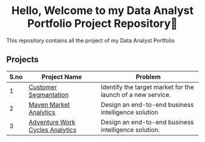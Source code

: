 <h1 align="center">Hello, Welcome to my Data Analyst Portfolio Project Repository👋</h1>
This repository contains all the project of my Data Analyst Portfolio
  
## Projects
| S.no | Project Name | Problem |
| --------------- | --------------- | --------------- |
| 1 | [Customer Segmantation](https://github.com/manishsahu7158/Portfolio/tree/main/Customer%20Segmentation) | Identify the target market for the launch of a new service. |
| 2 | [Maven Market Analytics](https://github.com/manishsahu7158/Portfolio/tree/main/Maven%20Market%20Analytics) | Design an end-to-end business intelligence solution |
| 3 | [Adventure Work Cycles Analytics](https://github.com/manishsahu7158/Portfolio/tree/main/Adventure%20Work%20Cycles%20Analytics) | Design an end-to-end business intelligence solution. |

